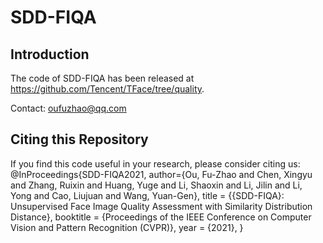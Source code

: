 # SDD-FIQA

## Introduction
The code of SDD-FIQA has been released at https://github.com/Tencent/TFace/tree/quality.

Contact: oufuzhao@qq.com

## Citing this Repository
If you find this code useful in your research, please consider citing us:
@InProceedings{SDD-FIQA2021,
   author={Ou, Fu-Zhao and Chen, Xingyu and Zhang, Ruixin and Huang, Yuge and Li, Shaoxin and Li, Jilin and Li, Yong and Cao, Liujuan and Wang, Yuan-Gen},
   title = {{SDD-FIQA}: Unsupervised Face Image Quality Assessment with Similarity Distribution Distance},
   booktitle = {Proceedings of the IEEE Conference on Computer Vision and Pattern Recognition (CVPR)},
   year = {2021},
}
